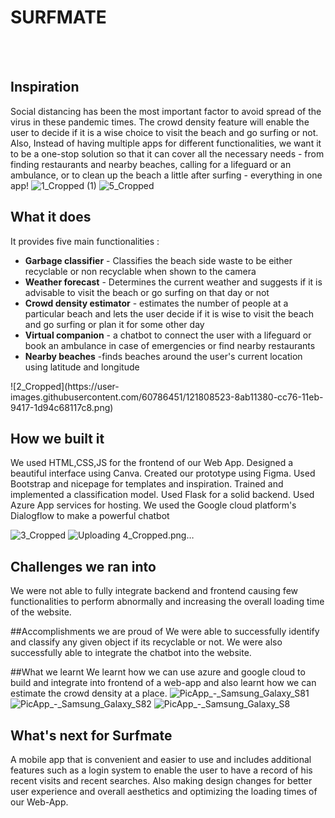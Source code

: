 # SURFMATE #
<br><br>

## Inspiration
Social distancing has been the most important factor to avoid spread of the virus in these pandemic times. The crowd density feature will enable the user to decide if it is a wise choice to visit the beach and go surfing or not. Also, Instead of having multiple apps for different functionalities, we want it to be a one-stop solution so that it can cover all the necessary needs - from finding restaurants and nearby beaches, calling for a lifeguard or an ambulance, or to clean up the beach a little after surfing - everything in one app!
![1_Cropped (1)](https://user-images.githubusercontent.com/60786451/121808514-838a0580-cc76-11eb-93de-3f223782e3aa.png)
![5_Cropped](https://user-images.githubusercontent.com/60786451/121808570-b207e080-cc76-11eb-8b3b-6d2105ea8a61.png)


## What it does
It provides five main functionalities :
<ul>
<li><b>Garbage classifier</b> - Classifies the beach side waste to be either recyclable or non recyclable when shown to the camera</li>
<li><b>Weather forecast</b> - Determines the current weather and suggests if it is advisable to visit the beach or go surfing on that day or not</li>
<li><b>Crowd density estimator</b> - estimates the number of people at a particular beach and lets the user decide if it is wise to visit the beach and go surfing or plan it for some other day</li>
<li><b>Virtual companion</b> - a chatbot to connect the user with a lifeguard or book an ambulance in case of emergencies or find nearby restaurants</li>
<li><b>Nearby beaches</b> -finds beaches around the user's current location using latitude and longitude</li>
</ul>
![2_Cropped](https://user-images.githubusercontent.com/60786451/121808523-8ab11380-cc76-11eb-9417-1d94c68117c8.png)


## How we built it
We used HTML,CSS,JS for the frontend of our Web App. Designed a beautiful interface using Canva. Created our prototype using Figma. Used Bootstrap and nicepage for templates and inspiration. Trained and implemented a classification model. Used Flask for a solid backend. Used Azure App services for hosting. We used the Google cloud platform's Dialogflow to make a powerful chatbot 

![3_Cropped](https://user-images.githubusercontent.com/60786451/121808545-9dc3e380-cc76-11eb-8d0c-791e032541b8.png)
![Uploading 4_Cropped.png…]()


## Challenges we ran into
We were not able to fully integrate backend and frontend causing few functionalities to perform abnormally and increasing the overall loading time of the website.

##Accomplishments we are proud of
We were able to successfully identify and classify any given object if its recyclable or not. We were also successfully able to integrate the chatbot into the website.

##What we learnt
We learnt how we can use azure and google cloud to build and integrate into frontend of a web-app and also learnt how we can estimate the crowd density at a place.
![PicApp_-_Samsung_Galaxy_S81](https://user-images.githubusercontent.com/60786451/121808681-5a1da980-cc77-11eb-8f70-82fcf18cd8bf.png)
![PicApp_-_Samsung_Galaxy_S82](https://user-images.githubusercontent.com/60786451/121808683-5be76d00-cc77-11eb-870c-b40d70db6edf.png)
![PicApp_-_Samsung_Galaxy_S8](https://user-images.githubusercontent.com/60786451/121808684-5c800380-cc77-11eb-9ed1-93ef4b5a3f41.png)


## What's next for Surfmate
A mobile app that is convenient and easier to use and includes additional features such as a login system to enable the user to have a record of his recent visits and recent searches.
Also making design changes for better user experience and overall aesthetics and optimizing the loading times of our Web-App.

